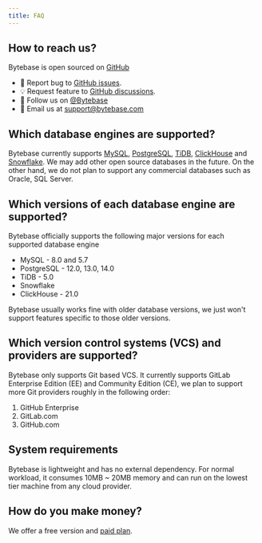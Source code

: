 ```yaml
---
title: FAQ
---
```


## How to reach us?

Bytebase is open sourced on [GitHub](https://github.com/bytebase/bytebase/)

- 🐞 Report bug to [GitHub issues](https://github.com/bytebase/bytebase/issues).
- 💡 Request feature to [GitHub discussions](https://github.com/bytebase/bytebase/discussions).
- 🤠 Follow us on [@Bytebase](https://twitter.com/bytebase)
- 📧 Email us at [support@bytebase.com](mailto:support@bytebase.com)

## Which database engines are supported?

Bytebase currently supports [MySQL](https://www.mysql.com), [PostgreSQL](https://www.postgresql.org), [TiDB](https://pingcap.com), [ClickHouse](https://clickhouse.com) and [Snowflake](https://www.snowflake.com). We may add other open source databases in the future. On the other hand, we do not plan to support any commercial databases such as Oracle, SQL Server.

## Which versions of each database engine are supported?

Bytebase officially supports the following major versions for each supported database engine

- MySQL - 8.0 and 5.7
- PostgreSQL - 12.0, 13.0, 14.0
- TiDB - 5.0
- Snowflake
- ClickHouse - 21.0

Bytebase usually works fine with older database versions, we just won't support features specific to those older versions.

## Which version control systems (VCS) and providers are supported?

Bytebase only supports Git based VCS. It currently supports GitLab Enterprise Edition (EE) and Community Edition (CE), we plan to support more Git providers roughly in the following order:

1. GitHub Enterprise
2. GitLab.com
3. GitHub.com

## System requirements

Bytebase is lightweight and has no external dependency. For normal workload, it consumes 10MB \~ 20MB memory and can run on the lowest tier machine from any cloud provider.

## How do you make money?

We offer a free version and [paid plan](../pricing).
